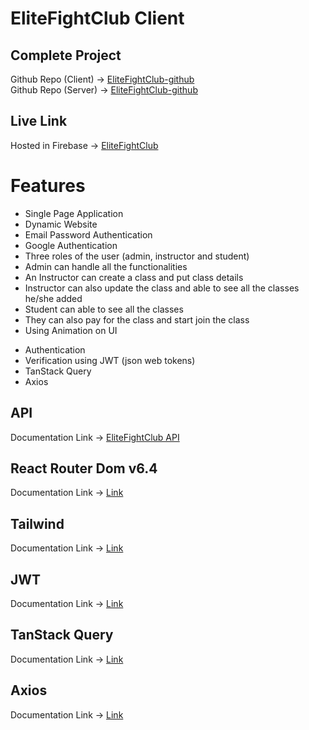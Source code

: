 # EliteFightClub Client

## Complete Project

Github Repo (Client) -> [EliteFightClub-github](https://github.com/programming-hero-web-course1/b712-summer-camp-client-side-yeasinrafee) </br>
Github Repo (Server) -> [EliteFightClub-github](https://github.com/programming-hero-web-course1/b7a12-summer-camp-server_side-yeasinrafee)

## Live Link

Hosted in Firebase -> [EliteFightClub](https://elite-fight-club.web.app/)

# Features

- Single Page Application
- Dynamic Website
- Email Password Authentication
- Google Authentication
- Three roles of the user (admin, instructor and student)
- Admin can handle all the functionalities
- An Instructor can create a class and put class details
- Instructor can also update the class and able to see all the classes he/she added
- Student can able to see all the classes
- They can also pay for the class and start join the class
- Using Animation on UI

* Authentication
* Verification using JWT (json web tokens)
* TanStack Query
* Axios

## API

Documentation Link -> [EliteFightClub API](https://elite-fight-club-server.vercel.app/classes)

## React Router Dom v6.4

Documentation Link -> [Link](https://reactrouter.com/en/main/start/overview)

## Tailwind

Documentation Link -> [Link](https://tailwindcss.com/docs/installation)

## JWT

Documentation Link -> [Link](https://jwt.io/)

## TanStack Query

Documentation Link -> [Link](https://tanstack.com/query/latest)

## Axios

Documentation Link -> [Link](https://axios-http.com/docs/intro)
